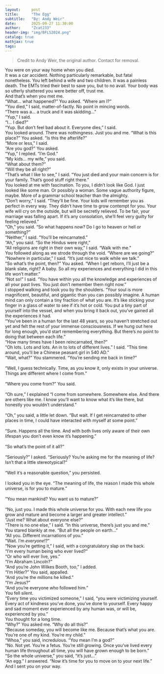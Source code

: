 ```yaml
---
layout:     post
title:      "The Egg"
subtitle:   "By: Andy Weir"
date:       2025-09-27 11:30:00
author:     "Zcat233"
header-img: "img/BFLS2024.png"
catalog: true
mathjax: true
tags:
---
```


>Credit to Andy Weir, the original author. Contact for removal.

You were on your way home when you died.<br>
It was a car accident. Nothing particularly remarkable, but fatal nonetheless. You left behind a wife and two children. It was a painless death. The EMTs tried their best to save you, but to no avail. Your body was so utterly shattered you were better off, trust me.<br>
And that’s when you met me.<br>
“What… what happened?” You asked. “Where am I?”<br>
“You died,” I said, matter-of-factly. No point in mincing words.<br>
“There was a… a truck and it was skidding…”<br>
“Yup,” I said.<br>
“I… I died?”<br>
“Yup. But don’t feel bad about it. Everyone dies,” I said.<br>
You looked around. There was nothingness. Just you and me. “What is this place?” You asked. “Is this the afterlife?”<br>
“More or less,” I said.<br>
“Are you god?” You asked.<br>
“Yup,” I replied. “I’m God.”<br>
“My kids… my wife,” you said.<br>
“What about them?”<br>
“Will they be all right?”<br>
“That’s what I like to see,” I said. “You just died and your main concern is for your family. That’s good stuff right there.”<br>
You looked at me with fascination. To you, I didn’t look like God. I just looked like some man. Or possibly a woman. Some vague authority figure, maybe. More of a grammar school teacher than the almighty.<br>
“Don’t worry,” I said. “They’ll be fine. Your kids will remember you as perfect in every way. They didn’t have time to grow contempt for you. Your wife will cry on the outside, but will be secretly relieved. To be fair, your marriage was falling apart. If it’s any consolation, she’ll feel very guilty for feeling relieved.”<br>
“Oh,” you said. “So what happens now? Do I go to heaven or hell or something?”<br>
“Neither,” I said. “You’ll be reincarnated.”<br>
“Ah,” you said. “So the Hindus were right,”<br>
“All religions are right in their own way,” I said. “Walk with me.”<br>
You followed along as we strode through the void. “Where are we going?”<br>
“Nowhere in particular,” I said. “It’s just nice to walk while we talk.”<br>
“So what’s the point, then?” You asked. “When I get reborn, I’ll just be a blank slate, right? A baby. So all my experiences and everything I did in this life won’t matter.”<br>
“Not so!” I said. “You have within you all the knowledge and experiences of all your past lives. You just don’t remember them right now.”<br>
I stopped walking and took you by the shoulders. “Your soul is more magnificent, beautiful, and gigantic than you can possibly imagine. A human mind can only contain a tiny fraction of what you are. It’s like sticking your finger in a glass of water to see if it’s hot or cold. You put a tiny part of yourself into the vessel, and when you bring it back out, you’ve gained all the experiences it had.<br>
“You’ve been in a human for the last 48 years, so you haven’t stretched out yet and felt the rest of your immense consciousness. If we hung out here for long enough, you’d start remembering everything. But there’s no point to doing that between each life.”<br>
“How many times have I been reincarnated, then?”<br>
“Oh lots. Lots and lots. An in to lots of different lives.” I said. “This time around, you’ll be a Chinese peasant girl in 540 AD.”<br>
“Wait, what?” You stammered. “You’re sending me back in time?”<br><br>“Well, I guess technically. Time, as you know it, only exists in your universe. Things are different where I come from.”<br><br>“Where you come from?” You said.<br><br>“Oh sure,” I explained “I come from somewhere. Somewhere else. And there are others like me. I know you’ll want to know what it’s like there, but honestly you wouldn’t understand.”<br><br>“Oh,” you said, a little let down. “But wait. If I get reincarnated to other places in time, I could have interacted with myself at some point.”<br><br>“Sure. Happens all the time. And with both lives only aware of their own lifespan you don’t even know it’s happening.”<br><br>“So what’s the point of it all?”<br><br>“Seriously?” I asked. “Seriously? You’re asking me for the meaning of life? Isn’t that a little stereotypical?”<br><br>“Well it’s a reasonable question,” you persisted.<br><br>I looked you in the eye. “The meaning of life, the reason I made this whole universe, is for you to mature.”<br><br>“You mean mankind? You want us to mature?”<br><br>“No, just you. I made this whole universe for you. With each new life you grow and mature and become a larger and greater intellect.”<br>
“Just me? What about everyone else?”<br>
“There is no one else,” I said. “In this universe, there’s just you and me.”<br>
You stared blankly at me. “But all the people on earth…”<br>
“All you. Different incarnations of you.”<br>
“Wait. I’m _everyone_!?”<br>
“Now you’re getting it,” I said, with a congratulatory slap on the back.<br>
“I’m every human being who ever lived?”<br>
“Or who will ever live, yes.”<br>
“I’m Abraham Lincoln?”<br>
“And you’re John Wilkes Booth, too,” I added.<br>
“I’m Hitler?” You said, appalled.<br>
“And you’re the millions he killed.”<br>
“I’m Jesus?”<br>
“And you’re everyone who followed him.”<br>
You fell silent.<br>
“Every time you victimized someone,” I said, “you were victimizing yourself. Every act of kindness you’ve done, you’ve done to yourself. Every happy and sad moment ever experienced by any human was, or will be, experienced by you.”<br>
You thought for a long time.<br>
“Why?” You asked me. “Why do all this?”<br>
“Because someday, you will become like me. Because that’s what you are. You’re one of my kind. You’re my child.”<br>
“Whoa,” you said, incredulous. “You mean I’m a god?”<br>
“No. Not yet. You’re a fetus. You’re still growing. Once you’ve lived every human life throughout all time, you will have grown enough to be born.”<br>
“So the whole universe,” you said, “it’s just…”<br>
“An egg.” I answered. “Now it’s time for you to move on to your next life.”<br>
And I sent you on your way.
